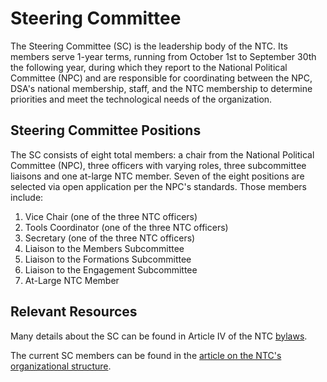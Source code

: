 # Steering Committee
The Steering Committee (SC) is the leadership body of the NTC. Its members serve 1-year terms, running from October 1st to September 30th the following year, during which they report to the National Political Committee (NPC) and are responsible for coordinating between the NPC, DSA's national membership, staff, and the NTC membership to determine priorities and meet the technological needs of the organization.

## Steering Committee Positions
The SC consists of eight total members: a chair from the National Political Committee (NPC), three officers with varying roles, three subcommittee liaisons and one at-large NTC member. Seven of the eight positions are selected via open application per the NPC's standards. Those members include:  
  1. Vice Chair (one of the three NTC officers)
  2. Tools Coordinator (one of the three NTC officers)
  3. Secretary (one of the three NTC officers)
  4. Liaison to the Members Subcommittee
  5. Liaison to the Formations Subcommittee
  6. Liaison to the Engagement Subcommittee
  7. At-Large NTC Member 

## Relevant Resources 

Many details about the SC can be found in Article IV of the NTC [bylaws](./gov-docs.md). 

The current SC members can be found in the [article on the NTC's organizational structure](./organizational-structure.md).
